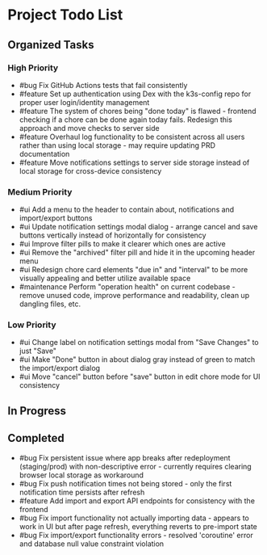 # Project Todo List

## Organized Tasks
<!-- Copilot will maintain this section -->

### High Priority
<!-- Critical bugs and important features -->
- #bug Fix GitHub Actions tests that fail consistently
- #feature Set up authentication using Dex with the k3s-config repo for proper user login/identity management
- #feature The system of chores being "done today" is flawed - frontend checking if a chore can be done again today fails. Redesign this approach and move checks to server side
- #feature Overhaul log functionality to be consistent across all users rather than using local storage - may require updating PRD documentation
- #feature Move notifications settings to server side storage instead of local storage for cross-device consistency

### Medium Priority
<!-- Enhancements and improvements -->
- #ui Add a menu to the header to contain about, notifications and import/export buttons
- #ui Update notification settings modal dialog - arrange cancel and save buttons vertically instead of horizontally for consistency
- #ui Improve filter pills to make it clearer which ones are active
- #ui Remove the "archived" filter pill and hide it in the upcoming header menu
- #ui Redesign chore card elements "due in" and "interval" to be more visually appealing and better utilize available space
- #maintenance Perform "operation health" on current codebase - remove unused code, improve performance and readability, clean up dangling files, etc.

### Low Priority
<!-- Nice-to-haves and maintenance tasks -->
- #ui Change label on notification settings modal from "Save Changes" to just "Save"
- #ui Make "Done" button in about dialog gray instead of green to match the import/export dialog
- #ui Move "cancel" button before "save" button in edit chore mode for UI consistency

## In Progress
<!-- Tasks currently being worked on -->

## Completed
<!-- Finished tasks -->
- #bug Fix persistent issue where app breaks after redeployment (staging/prod) with non-descriptive error - currently requires clearing browser local storage as workaround
- #bug Fix push notification times not being stored - only the first notification time persists after refresh
- #feature Add import and export API endpoints for consistency with the frontend
- #bug Fix import functionality not actually importing data - appears to work in UI but after page refresh, everything reverts to pre-import state
- #bug Fix import/export functionality errors - resolved 'coroutine' error and database null value constraint violation
